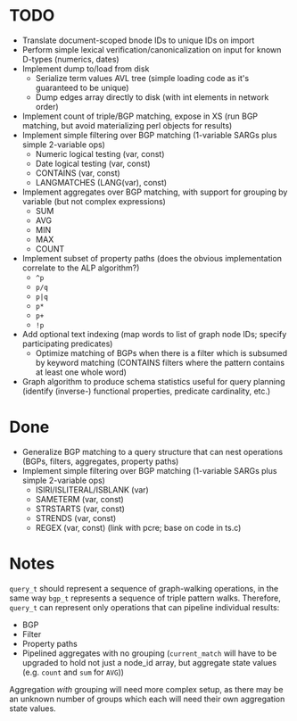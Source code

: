 TODO
====

* Translate document-scoped bnode IDs to unique IDs on import
* Perform simple lexical verification/canonicalization on input for known D-types (numerics, dates)
* Implement dump to/load from disk
    * Serialize term values AVL tree (simple loading code as it's guaranteed to be unique)
    * Dump edges array directly to disk (with int elements in network order)
* Implement count of triple/BGP matching, expose in XS (run BGP matching, but avoid materializing perl objects for results)
* Implement simple filtering over BGP matching (1-variable SARGs plus simple 2-variable ops)
    * Numeric logical testing (var, const)
    * Date logical testing (var, const)
    * CONTAINS (var, const)
    * LANGMATCHES (LANG(var), const)
* Implement aggregates over BGP matching, with support for grouping by variable (but not complex expressions)
    * SUM
    * AVG
    * MIN
    * MAX
    * COUNT
* Implement subset of property paths (does the obvious implementation correlate to the ALP algorithm?)
    * `^p`
    * `p/q`
    * `p|q`
    * `p*`
    * `p+`
    * `!p`
* Add optional text indexing (map words to list of graph node IDs; specify participating predicates)
    * Optimize matching of BGPs when there is a filter which is subsumed by keyword matching (CONTAINS filters where the pattern contains at least one whole word)
* Graph algorithm to produce schema statistics useful for query planning (identify (inverse-) functional properties, predicate cardinality, etc.)

Done
====

* Generalize BGP matching to a query structure that can nest operations (BGPs, filters, aggregates, property paths)
* Implement simple filtering over BGP matching (1-variable SARGs plus simple 2-variable ops)
    * ISIRI/ISLITERAL/ISBLANK (var)
    * SAMETERM (var, const)
    * STRSTARTS (var, const)
    * STRENDS (var, const)
    * REGEX (var, const) (link with pcre; base on code in ts.c)


Notes
=====

`query_t` should represent a sequence of graph-walking operations, in the same way `bgp_t` represents a sequence of triple pattern walks. Therefore, `query_t` can represent only operations that can pipeline individual results:

* BGP
* Filter
* Property paths
* Pipelined aggregates with no grouping (`current_match` will have to be upgraded to hold not just a node_id array, but aggregate state values (e.g. `count` and `sum` for `AVG`))

Aggregation *with* grouping will need more complex setup, as there may be an unknown number of groups which each will need their own aggregation state values.
